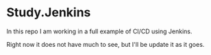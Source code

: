# Study.Jenkins

In this repo I am working in a full example of CI/CD using Jenkins.

Right now it does not have much to see, but I'll be update it as it goes.